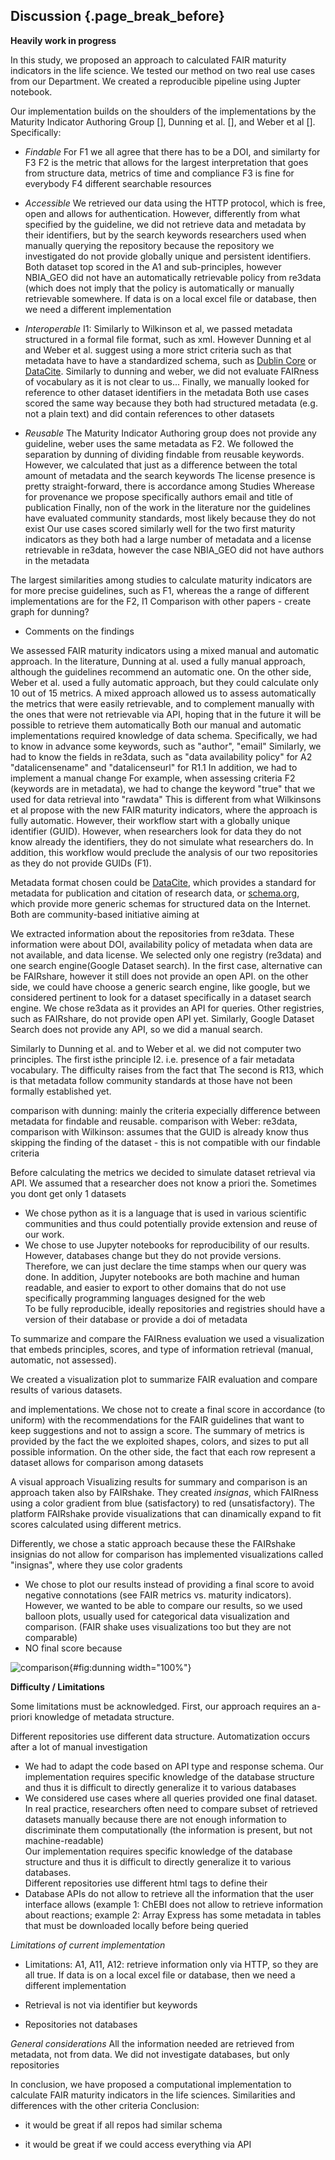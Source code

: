 ## Discussion {.page_break_before}

**Heavily work in progress**


In this study, we proposed an approach to calculated FAIR maturity indicators in the life science.
We tested our method on two real use cases from our Department.
We created a reproducible pipeline using Jupter notebook.

<!--**Criteria and discussion of results** -->
Our implementation builds on the shoulders of the implementations by the Maturity Indicator Authoring Group [], Dunning et al. [], and Weber et al [].
Specifically:

- *Findable*
For F1 we all agree that there has to be a DOI, and similarty for F3
F2 is the metric that allows for the largest interpretation that goes from structure data, metrics of time and compliance
F3 is fine for everybody
F4 different searchable resources

- *Accessible*
We retrieved our data using the HTTP protocol, which is free, open and allows for authentication.
However, differently from what specified by the guideline, we did not retrieve data and metadata by their identifiers, but by the search keywords researchers used when manually querying the repository because the repository we investigated do not provide globally unique and persistent identifiers.
Both dataset top scored in the A1 and sub-principles, however NBIA_GEO did not have an automatically retrievable policy from re3data (which does not imply that the policy is automatically or manually retrievable somewhere.
If data is on a local excel file or database, then we need a different implementation

- *Interoperable*
I1: Similarly to Wilkinson et al, we passed metadata structured in a formal file format, such as xml. However Dunning et al and Weber et al. suggest using a more strict criteria such  as that metadata have to have a standardized schema, such as [Dublin Core](https://www.dublincore.org/) or [DataCite](https://schema.datacite.org/).
Similarly to dunning and weber, we did not evaluate FAIRness of vocabulary as it is not clear to us...
Finally, we manually looked for reference to other dataset identifiers in the metadata
Both use cases scored the same way because they both had structured metadata (e.g. not a plain text) and did contain references to other datasets

- *Reusable*
The Maturity Indicator Authoring group does not provide any guideline, weber uses the same metadata as F2. We followed the separation by dunning of dividing findable from reusable keywords. However, we calculated that just as a difference between the total amount of metadata and the search keywords
The license presence is pretty straight-forward, there is accordance among Studies
Wherease for provenance we propose specifically authors email and title of publication
Finally, non of the work in the literature nor the guidelines have evaluated community standards, most likely because they do not exist
Our use cases  scored similarly well for the two first maturity indicators as they both had a large number of metadata and a license retrievable in re3data, however the case NBIA_GEO did not have authors in the metadata

The largest similarities among studies to calculate maturity indicators are for more precise guidelines, such as F1,
whereas the a range of different implementations are for the F2, I1
Comparison with other papers - create graph for dunning?
- Comments on the findings  


<!--*Practical implementation*-->

We assessed FAIR maturity indicators using a mixed manual and automatic approach.
In the literature, Dunning at al. used a fully manual approach, although the guidelines recommend an automatic one.
On the other side, Weber et al. used a fully automatic approach, but they could calculate only 10 out of 15 metrics.
A mixed approach allowed us to assess automatically the metrics that were easily retrievable, and to complement manually with the ones that were not retrievable via API, hoping that in the future it will be possible to retrieve them automatically
Both our manual and automatic implementations required knowledge of data schema.
Specifically, we had to know in advance some keywords, such as "author", "email"
Similarly, we had to know the fields in re3data, such as "data availability policy" for A2 "datalicensename" and "datalicenseurl" for R1.1
In addition, we had to implement a manual change
For example, when assessing criteria F2 (keywords are in metadata), we had to change the keyword "true" that we used for data retrieval into "rawdata"
This is different from what Wilkinsons et al propose with the new FAIR maturity indicators, where the approach is fully automatic.
However, their workflow start with a  globally unique identifier (GUID). However, when researchers look for data they do not know already the identifiers, they do not simulate what researchers do. In addition, this workflow would preclude the analysis of our two repositories as they do not provide GUIDs (F1).  

Metadata format chosen could be [DataCite](https://schema.datacite.org/), which provides a standard for metadata for publication and citation of research data, or [schema.org](www.schema.org), which provide more generic schemas for structured data on the Internet. Both are community-based initiative aiming at

We extracted information about the repositories from re3data. These information were about DOI, availability policy of metadata when data are not available, and data license.
We selected only one registry (re3data) and one search engine(Google Dataset search). In the first case, alternative can be FAIRshare, however it still does not provide an open API. on the other side, we could have choose a generic search engine, like google, but we considered pertinent to look for a dataset specifically in a dataset search engine.
We chose re3data as it provides an API for queries. Other registries, such as FAIRshare, do not provide open API yet.
Similarly, Google Dataset Search does not provide any API, so we did a manual search.


Similarly to Dunning et al. and to Weber et al. we did not computer two principles. The first isthe principle I2. i.e. presence of a fair metadata vocabulary. The difficulty raises from the fact that
The second is R13, which is that metadata follow community standards at those have not been formally established yet.

comparison with dunning: mainly the criteria expecially difference between metadata for findable and reusable.
comparison with Weber: re3data,
comparison with Wilkinson: assumes that the GUID is already know thus skipping the finding of the dataset - this is not compatible with our findable criteria


Before calculating the metrics we decided to simulate dataset retrieval via API. We assumed that a researcher does not know a priori the. Sometimes you dont get only 1 datasets

<!--**Reproducibility**-->
- We chose python as it is a language that is used in various scientific communities and thus could potentially provide extension and reuse of our work.
- We chose to use Jupyter notebooks for reproducibility of our results. However, databases change but they do not provide versions. Therefore, we can just declare the time stamps when our query was done. In addition, Jupyter notebooks are both machine and human readable, and easier to export to other domains that do not use specifically programming languages designed for the web  
To be fully reproducible, ideally repositories and registries should have a version of their database or provide a doi of metadata


<!--**Visualizing the FAIR maturity indicators**-->
To summarize and compare the FAIRness 
 evaluation we used a visualization that embeds principles, scores, and type of information retrieval (manual, automatic, not assessed).

We created a visualization plot to summarize FAIR evaluation and compare results of various datasets.

 and implementations.
We chose not to create a final score in accordance (to uniform) with the recommendations for the FAIR guidelines that want to keep suggestions and not to assign a score.
The summary of metrics is provided by the fact the we exploited shapes, colors, and sizes to put all possible information.
On the other side, the fact that each row represent a dataset allows for comparison among datasets

A visual approach
Visualizing results for summary and comparison is an approach taken also by FAIRshake.
They created *insignas*,
which FAIRness using a color gradient from blue (satisfactory) to red (unsatisfactory).
The platform FAIRshake provide visualizations that can dinamically expand to fit scores calculated using different metrics.

Differently, we chose a static approach because these the FAIRshake insignias do not allow for comparison
has implemented visualizations called "insignas", where they use color gradents


- We chose to plot our results instead of providing a final score to avoid negative connotations (see FAIR metrics vs. maturity indicators).
  However, we wanted to be able to compare our results, so we used balloon plots, usually used for categorical data visualization and comparison. (FAIR shake uses visualizations too but they are not comparable)  
- NO final score because

![comparison](images/dunning.svg){#fig:dunning width="100%"}


**Difficulty / Limitations**

Some limitations must be acknowledged.
First, our approach requires an a-priori knowledge of metadata structure.

Different repositories use different data structure.
Automatization occurs after a lot of manual investigation

- We had to adapt the code based on  API type and response schema.
  Our implementation requires specific knowledge of the database structure and thus it is difficult to directly generalize it to various databases  
- We considered use cases where all queries provided one final dataset. In real practice, researchers often need to compare subset of retrieved datasets manually because there are not enough information to discriminate them computationally (the information is present, but not machine-readable)  
Our implementation requires specific knowledge of the database structure and thus it is difficult to directly generalize it to various databases.  
Different repositories use different html tags to define their
- Database APIs do not allow to retrieve all the information that the user interface allows (example 1: ChEBI does not allow to retrieve information about reactions; example 2: Array Express has some metadata in tables that must be downloaded locally before being queried  

*Limitations of current implementation*
- Limitations: A1, A11, A12: retrieve information only via HTTP, so they are all true. If data is on a local excel file or database, then we need a different implementation
+ Retrieval is not via identifier but keywords
- Repositories not databases

*General considerations*
All the information needed are retrieved from metadata, not from data.
We did not investigate databases, but only repositories

In conclusion, we have proposed a computational implementation to calculate FAIR maturity indicators in the life sciences.
Similarities and differences with the other criteria
Conclusion:
- it would be great if all repos had similar schema
- it would be great if we could access everything via API

  <!--
  The interpretation of the FAIR principles was not always trivial. Given that they are vague by definition, we had to take decision. We based our decisions on the principles themselves,
  the interpretation by the authors of the metrics and two previous studies that computed FAIR maturity indicators on a large
  -->
